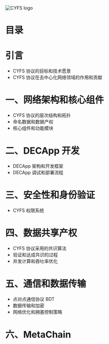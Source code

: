 ![CYFS logo](https://github.com/buckyos/CYFS/blob/main/doc/logos/CYFS_logo.png)

# 目录

# 引言

-   CYFS 协议的目标和技术愿景
-   CYFS 协议在去中心化网络领域的作用和贡献

# 一、网络架构和核心组件

-   CYFS 协议的层次结构和拓扑
-   命名数据和数据产权
-   核心组件和功能模块

# 二、DECApp 开发

-   DECApp 架构和开发框架
-   DECApp 调试和部署流程

# 三、安全性和身份验证

-   CYFS 权限系统

# 四、数据共享产权

-   CYFS 协议采用的共识算法
-   验证和达成共识的过程
-   并发计算和吞吐率优化

# 五、通信和数据传输

-   点对点通信协议 BDT
-   数据传输和加密
-   网络优化和拥塞控制策略

# 六、MetaChain
